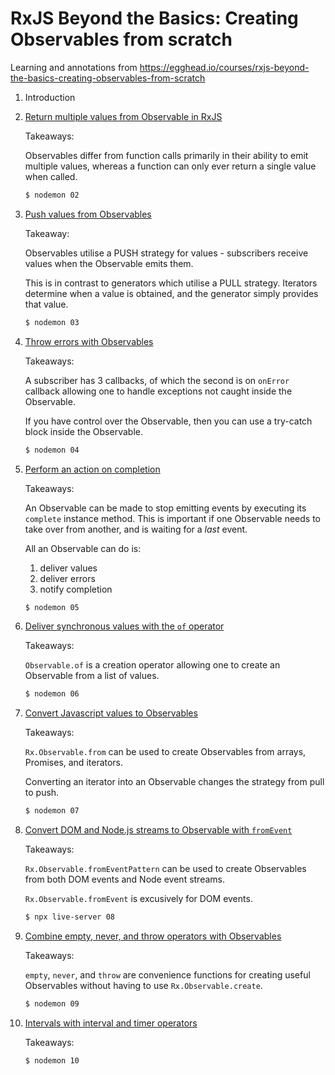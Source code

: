 # RxJS Beyond the Basics: Creating Observables from scratch

Learning and annotations from https://egghead.io/courses/rxjs-beyond-the-basics-creating-observables-from-scratch

1. Introduction

2. [Return multiple values from Observable in RxJS](./02/index.js)

    Takeaways:

    Observables differ from function calls primarily in their ability to emit
    multiple values, whereas a function can only ever return a single value when
    called.

    ```bash
    $ nodemon 02
    ```
3. [Push values from Observables](./03/index.js)

    Takeaway:

    Observables utilise a PUSH strategy for values - subscribers receive values
    when the Observable emits them.

    This is in contrast to generators which utilise a PULL strategy. Iterators
    determine when a value is obtained, and the generator simply provides that
    value.

    ```bash
    $ nodemon 03
    ```
4. [Throw errors with Observables](./04/index.js)

    Takeaways:

    A subscriber has 3 callbacks, of which the second is on `onError` callback
    allowing one to handle exceptions not caught inside the Observable.

    If you have control over the Observable, then you can use a try-catch block
    inside the Observable.

    ```bash
    $ nodemon 04
    ```
5. [Perform an action on completion](./05/index.js)

    Takeaways:

    An Observable can be made to stop emitting events by executing its
    `complete` instance method. This is important if one Observable needs to
    take over from another, and is waiting for a _last_ event.

    All an Observable can do is:

    1. deliver values
    2. deliver errors
    3. notify completion

    ```bash
    $ nodemon 05
    ```
6. [Deliver synchronous values with the `of` operator](./06/index.js)

    Takeaways:

    `Observable.of` is a creation operator allowing one to create an Observable
    from a list of values.

    ```bash
    $ nodemon 06
    ```
7. [Convert Javascript values to Observables](./07/index.js)

    Takeaways:

    `Rx.Observable.from` can be used to create Observables from arrays,
    Promises, and iterators.

    Converting an iterator into an Observable changes the strategy from pull to
    push.

    ```bash
    $ nodemon 07
    ```
8. [Convert DOM and Node.js streams to Observable with `fromEvent`](./08/index.js)

    Takeaways:

    `Rx.Observable.fromEventPattern` can be used to create Observables from both
    DOM events and Node event streams.

    `Rx.Observable.fromEvent` is excusively for DOM events.

    ```bash
    $ npx live-server 08
    ```
9. [Combine empty, never, and throw operators with Observables](./09/index.js)

    Takeaways:

    `empty`, `never`, and `throw` are convenience functions for creating useful
    Observables without having to use `Rx.Observable.create`.

    ```bash
    $ nodemon 09
    ```
10. [Intervals with interval and timer operators](./10/index.js)

    Takeaways:

    ```bash
    $ nodemon 10
    ```
